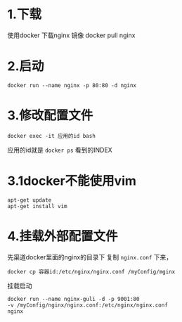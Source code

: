 # 1.下载

使用docker 下载nginx 镜像 docker pull nginx

# 2.启动

```shell
docker run --name nginx -p 80:80 -d nginx
```



# 3.修改配置文件

```shell
docker exec -it 应用的id bash
```

应用的id就是 `docker ps` 看到的INDEX

# 3.1docker不能使用vim

```shell
apt-get update
apt-get install vim
```

# 4.挂载外部配置文件

先渠道docker里面的nginx的目录下 复制 `nginx.conf` 下来，

```shell
docker cp 容器id:/etc/nginx/nginx.conf /myConfig/mginx
```

挂载启动

```sehll
docker run --name nginx-guli -d -p 9001:80 
-v /myConfig/nginx/nginx.conf:/etc/nginx/nginx.conf 
nginx

```

